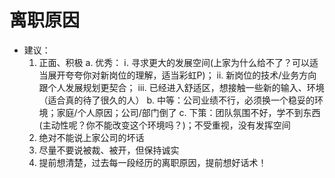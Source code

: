 # 离职原因

- 建议：
  1. 正面、积极
    a. 优秀：
      ⅰ. 寻求更大的发展空间(上家为什么给不了？可以适当展开夸夸你对新岗位的理解，适当彩虹P)；
      ⅱ. 新岗位的技术/业务方向跟个人发展规划更契合；
      ⅲ. 已经进入舒适区，想接触一些新的输入、环境（适合真的待了很久的人）
    b. 中等：公司业绩不行，必须换一个稳妥的环境；家庭/个人原因；公司/部门倒了
    c. 下策：团队氛围不好，学不到东西(主动性呢？你不能改变这个环境吗？)；不受重视，没有发挥空间
  2. 绝对不能说上家公司的坏话
  3. 尽量不要说被裁、被开，但保持诚实
  4. 提前想清楚，过去每一段经历的离职原因，提前想好话术！
